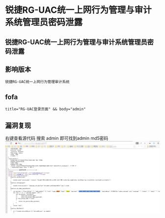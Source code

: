 # 锐捷RG-UAC统一上网行为管理与审计系统管理员密码泄露

## 锐捷RG-UAC统一上网行为管理与审计系统管理员密码泄露

## 影响版本
```
锐捷RG-UAC统一上网行为管理审计系统
```

## fofa
```
title="RG-UAC登录页面" && body="admin"
```

## 漏洞复现
右键查看源代码 搜索 admin 即可找到admin md5密码
![](/assets/20231121190212.png)

